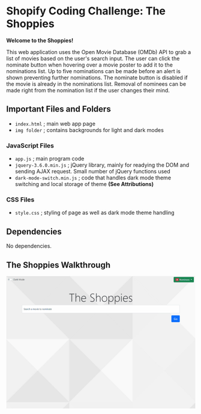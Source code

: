 # Shopify Coding Challenge: The Shoppies
**Welcome to the Shoppies!**

This web application uses the Open Movie Database (OMDb) API to grab a list of movies based on the user's search input.
The user can click the nominate button when hovering over a movie poster to add it to the nominations list. Up to five
nominations can be made before an alert is shown preventing further nominations. The nominate button is disabled if the movie
is already in the nominations list. Removal of nominees can be made right from the nomination list if the user changes their mind.

## Important Files and Folders
* `index.html` ; main web app page
* `img folder` ; contains backgrounds for light and dark modes

### JavaScript Files
* `app.js` ; main program code
* `jquery-3.6.0.min.js` ; jQuery library, mainly for readying the DOM and sending AJAX request. Small number of jQuery functions used
* `dark-mode-switch.min.js` ; code that handles dark mode theme switching and local storage of theme **(See Attributions)**

### CSS Files
* `style.css` ; styling of page as well as dark mode theme handling

## Dependencies
No dependencies.

## The Shoppies Walkthrough
![Searching](https://github.com/rngyn/Shoppies-Coding-Challenge/blob/main/gifs/Shoppies_1.gif)
